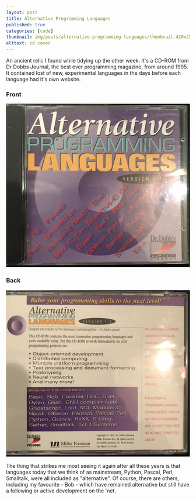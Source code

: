 ```yaml
---
layout: post
title: Alternative Programming Languages
published: true
categories: [code]
thumbnail: img/posts/alternative-programming-languages/thumbnail-420x255.png
alttext: cd cover
---
```


An ancient relic I found while tidying up the other week. It's a CD-ROM from Dr Dobbs Journal, the best ever programming magazine,
from around 1995. It contained lost of new, experimental languages in the days before each language had it's own website. 

### Front

![front](/img/posts/alternative-programming-languages/cd-front.png)


### Back

![back](/img/posts/alternative-programming-languages/cd-back.png)

The thing that strikes me most seeing it again after all these years is that languages today that we think of as mainstream, 
Python, Pascal, Perl, Smalltalk, were all included as "alternative". Of course, there are others, including my favourite - Bob - 
which have remained alternative but still have a following or active development on the 'net.

